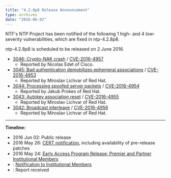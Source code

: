 ```yaml
---
title: "4.2.8p8 Release Announcement"
type: archives
date: "2016-06-02"
---
```


NTF's NTP Project has been notified of the following 1 high- and 4 low-severity vulnerabilities, which are fixed in ntp-4.2.8p8.

ntp-4.2.8p8 is scheduled to be released on 2 June 2016.

* [3046: Crypto-NAK crash](/support/securitynotice/ntpbug3046) / [CVE-2016-4957](https://nvd.nist.gov/vuln/detail/CVE-2016-4957)
  * Reported by Nicolas Edet of Cisco. 
* [3045: Bad authentication demobilizes ephemeral associations](/support/securitynotice/ntpbug3045) / [CVE-2016-4953](https://nvd.nist.gov/vuln/detail/CVE-2016-4953)
  * Reported by Miroslav Lichvar of Red Hat. 
* [3044: Processing spoofed server packets](/support/securitynotice/ntpbug3044) / [CVE-2016-4954](https://nvd.nist.gov/vuln/detail/CVE-2016-4954)
  * Reported by Jakub Prokes of Red Hat. 
* [3043: Autokey association reset](/support/securitynotice/ntpbug3043) / [CVE-2016-4955](https://nvd.nist.gov/vuln/detail/CVE-2016-4955)
  * Reported by Miroslav Lichvar of Red Hat. 
* [3042: Broadcast interleave](/support/securitynotice/ntpbug3042) / [CVE-2016-4956](https://nvd.nist.gov/vuln/detail/CVE-2016-4956)
  * Reported by Miroslav Lichvar of Red Hat. 

* * *

**Timeline:**

* 2016 Jun 02: Public release
* 2016 May 26: [CERT notification](https://www.kb.cert.org/vuls/id/321640), including availability of pre-release patches 
* 2016 May 24: [Early Access Program Release: Premier and Partner Institutional Members](https://www.nwtime.org/membership/benefits)
* : [Notification to Institutional Members](https://www.nwtime.org/membership/benefits)
* : Report received